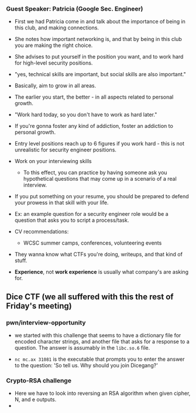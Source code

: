
### Guest Speaker: Patricia (Google Sec. Engineer)
- First we had Patricia come in and talk about the importance of being in this club, and making connections.
- She notes how important networking is, and that by being in this club you are making the right choice.
- She advises to put yourself in the position you want, and to work hard for high-level security positions.
- "yes, technical skills are important, but social skills are also important."
- Basically, aim to grow in all areas.
- The earlier you start, the better - in all aspects related to personal growth.
- "Work hard today, so you don't have to work as hard later."
- If you're gonna foster any kind of addiction, foster an addiction to personal growth.
- Entry level positions reach up to 6 figures if you work hard - this is not unrealistic for security engineer positions.
- Work on your interviewing skills
   - To this effect, you can practice by having someone ask you hypothetical questions that may come up in a scenario of a real interview.
- If you put something on your resume, you should be prepared to defend your prowess in that skill with your life.
- Ex: an example question for a security engineer role would be a question that asks you to script a process/task.

- CV recommendations: 
   - WCSC summer camps, conferences, volunteering events
- They wanna know what CTFs you're doing, writeups, and that kind of stuff.
- **Experience**, not **work experience** is usually what company's are asking for.

## Dice CTF (we all suffered with this the rest of Friday's meeting)

### pwn/interview-opportunity

- we started  with this challenge that seems to have a dictionary file for encoded character strings, and another file that asks for a response to a question. The answer is assumably in the `libc.so.6` file.

- `nc mc.ax 31081` is the executable that prompts you to enter the answer to the question: 'So tell us. Why should you join Dicegang?'

### Crypto-RSA challenge

- Here we have to look into reversing an RSA algorithm when given cipher, N, and e outputs.
- 